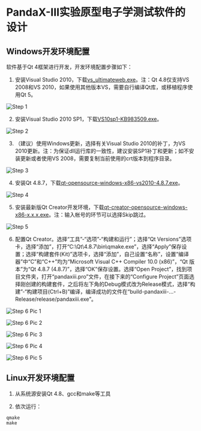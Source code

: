 PandaX-III实验原型电子学测试软件的设计
======================================

Windows开发环境配置
-------------------

软件基于Qt 4框架进行开发，开发环境配置步骤如下：

1. 安装Visual Studio 2010，下载[vs_ultimateweb.exe](https://download.microsoft.com/download/4/0/6/4067968E-5530-4A08-B8EC-17D2B3F02C35/vs_ultimateweb.exe)。注：Qt 4.8仅支持VS 2008和VS 2010，如果使用其他版本VS，需要自行编译Qt库，或移植程序使用Qt 5。

![Step 1](https://lizitian.com/pandaxiii/s1.png)

2. 安装Visual Studio 2010 SP1，下载[VS10sp1-KB983509.exe](https://download.microsoft.com/download/2/3/0/230C4F4A-2D3C-4D3B-B991-2A9133904E35/VS10sp1-KB983509.exe)。

![Step 2](https://lizitian.com/pandaxiii/s2.png)

3. （建议）使用Windows更新，选择有关Visual Studio 2010的补丁，为VS 2010更新。注：为保证dll运行库的一致性，建议安装SP1补丁和更新；如不安装更新或者使用VS 2008，需要复制当前使用的crt版本到程序目录。

![Step 3](https://lizitian.com/pandaxiii/s3.png)

4. 安装Qt 4.8.7，下载[qt-opensource-windows-x86-vs2010-4.8.7.exe](https://download.qt.io/official_releases/qt/4.8/4.8.7/qt-opensource-windows-x86-vs2010-4.8.7.exe)。

![Step 4](https://lizitian.com/pandaxiii/s4.png)

5. 安装最新版Qt Creator开发环境，下载[qt-creator-opensource-windows-x86-x.x.x.exe](https://download.qt.io/official_releases/qtcreator/)。注：输入帐号的环节可以选择Skip跳过。

![Step 5](https://lizitian.com/pandaxiii/s5.png)

6. 配置Qt Creator。选择“工具”-“选项”-“构建和运行”；选择“Qt Versions”选项卡，选择“添加”，打开“C:\Qt\4.8.7\bin\qmake.exe”，选择“Apply”保存设置；选择“构建套件(Kit)”选项卡，选择“添加”，自己设置“名称”，设置“编译器”中“C”和“C++”均为“Microsoft Visual C++ Compiler 10.0 (x86)”，“Qt 版本”为“Qt 4.8.7 (4.8.7)”，选择“OK”保存设置。选择“Open Project”，找到项目文件夹，打开“pandaxiii.pro”文件，在接下来的“Configure Project”页面选择刚创建的构建套件，之后将左下角的Debug模式改为Release模式，选择“构建”-“构建项目(Ctrl+B)”编译，编译成功的文件在“build-pandaxiii-...-Release/release/pandaxiii.exe”。

![Step 6 Pic 1](https://lizitian.com/pandaxiii/s6p1.png)

![Step 6 Pic 2](https://lizitian.com/pandaxiii/s6p2.png)

![Step 6 Pic 3](https://lizitian.com/pandaxiii/s6p3.png)

![Step 6 Pic 4](https://lizitian.com/pandaxiii/s6p4.png)

![Step 6 Pic 5](https://lizitian.com/pandaxiii/s6p5.png)

Linux开发环境配置
-----------------

1. 从系统源安装Qt 4.8、gcc和make等工具

2. 依次运行：
```
qmake
make
```
